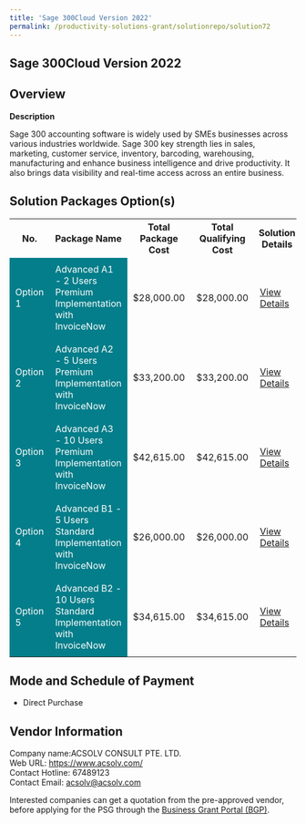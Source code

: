 ```yaml
---
title: 'Sage 300Cloud Version 2022'
permalink: /productivity-solutions-grant/solutionrepo/solution72
---
```


## Sage 300Cloud Version 2022

## Overview

**Description**

Sage 300 accounting software is widely used by SMEs businesses across various industries worldwide. Sage 300 key strength lies in sales, marketing, customer service, inventory, barcoding, warehousing, manufacturing and enhance business intelligence and drive productivity. It also brings data visibility and real-time access across an entire business.

## Solution Packages Option(s)

<table>
<tr>
<th><b>No.</b></th>
<th><b>Package Name</b></th>
<th><b>Total Package Cost</b></th>
<th><b>Total Qualifying Cost</b></th>
<th><b>Solution Details</b></th>
</tr>
<tr>
<td style='padding: 10px; background-color: #037E8A; color: #FFFFFF;'>Option 1</td>
<td style='padding: 10px; background-color: #037E8A; color: #FFFFFF;'>Advanced A1 - 2 Users Premium Implementation with InvoiceNow</td>
<td style='padding: 10px;'>$28,000.00</td>
<td style='padding: 10px;'>$28,000.00</td>
<td style='padding: 10px;'><a href='/images/psg/Desensitised_ACSolv_Annex_3_Part_1.pdf' target='_blank'>View Details</a></td>
</tr>
<tr>
<td style='padding: 10px; background-color: #037E8A; color: #FFFFFF;'>Option 2</td>
<td style='padding: 10px; background-color: #037E8A; color: #FFFFFF;'>Advanced A2 - 5 Users Premium Implementation with InvoiceNow</td>
<td style='padding: 10px;'>$33,200.00</td>
<td style='padding: 10px;'>$33,200.00</td>
<td style='padding: 10px;'><a href='/images/psg/Desensitised_ACSolv_Annex_3_Part_2.pdf' target='_blank'>View Details</a></td>
</tr>
<tr>
<td style='padding: 10px; background-color: #037E8A; color: #FFFFFF;'>Option 3</td>
<td style='padding: 10px; background-color: #037E8A; color: #FFFFFF;'>Advanced A3 - 10 Users Premium Implementation with InvoiceNow</td>
<td style='padding: 10px;'>$42,615.00</td>
<td style='padding: 10px;'>$42,615.00</td>
<td style='padding: 10px;'><a href='/images/psg/Desensitised_ACSolv_Annex_3_Part_3.pdf' target='_blank'>View Details</a></td>
</tr>
<tr>
<td style='padding: 10px; background-color: #037E8A; color: #FFFFFF;'>Option 4</td>
<td style='padding: 10px; background-color: #037E8A; color: #FFFFFF;'>Advanced B1 - 5 Users Standard Implementation with InvoiceNow</td>
<td style='padding: 10px;'>$26,000.00</td>
<td style='padding: 10px;'>$26,000.00</td>
<td style='padding: 10px;'><a href='/images/psg/Desensitised_ACSolv_Annex_3_Part_4.pdf' target='_blank'>View Details</a></td>
</tr>
<tr>
<td style='padding: 10px; background-color: #037E8A; color: #FFFFFF;'>Option 5</td>
<td style='padding: 10px; background-color: #037E8A; color: #FFFFFF;'>Advanced B2 - 10 Users Standard Implementation with InvoiceNow</td>
<td style='padding: 10px;'>$34,615.00</td>
<td style='padding: 10px;'>$34,615.00</td>
<td style='padding: 10px;'><a href='/images/psg/Desensitised_ACSolv_Annex_3_Part_5.pdf' target='_blank'>View Details</a></td>
</tr>
</table>

## Mode and Schedule of Payment

 - Direct Purchase

## Vendor Information

 Company name:ACSOLV CONSULT PTE. LTD.<br>Web URL: https://www.acsolv.com/ <br>Contact Hotline: 67489123 <br>Contact Email: acsolv@acsolv.com

Interested companies can get a quotation from the pre-approved vendor, before applying for the PSG through the <a href='https://www.businessgrants.gov.sg/' target='_blank' rel='noopener'>Business Grant Portal (BGP)</a>.

<script src="/jquery/resize-tables.js"></script>
